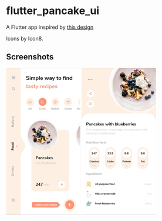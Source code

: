 # flutter_pancake_ui

A Flutter app inspired by [this design](https://dribbble.com/shots/6804284-Recipe-app-design) 

Icons by Icon8.


## Screenshots

<img src="assets/images/Screenshot_homescreen.jpg" height = 400> 
<img src="assets/images/Screenshot_recipescreen.jpg" height = 400>

